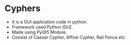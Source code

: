 # Cyphers
- It is a GUI application code in python.
- Framework used Python IDLE.
- Made using PyQt5 Module.
- Consist of Caesar Cypher, Affine Cypher, Rail Fence etc.
